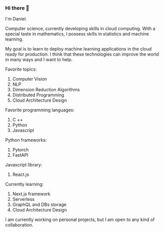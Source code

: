 ### Hi there 👋

I'm Daniel.

Computer science, currently developing skills in cloud computing. With a special taste in mathematics, I possess skills in statistics and machine learning. 

My goal is to learn to deploy machine learning applications in the cloud ready for production. I think that these technologies can improve the world in many ways and I want to help. 

Favorite topics:
1. Computer Vision
2. NLP
3. Dimension Reduction Algorithms
4. Distributed Programming
5. Cloud Architecture Design

Favorite programming languages:
1. C ++
2. Python
3. Javascript

Python frameworks:
1. Pytorch
2. FastAPI

Javascript library:
1. React.js

Currently learning:
1. Next.js framework
2. Serverless
3. GraphQL and DBs storage
4. Cloud Architecture Design


I am currently working on personal projects, but I am open to any kind of collaboration.
